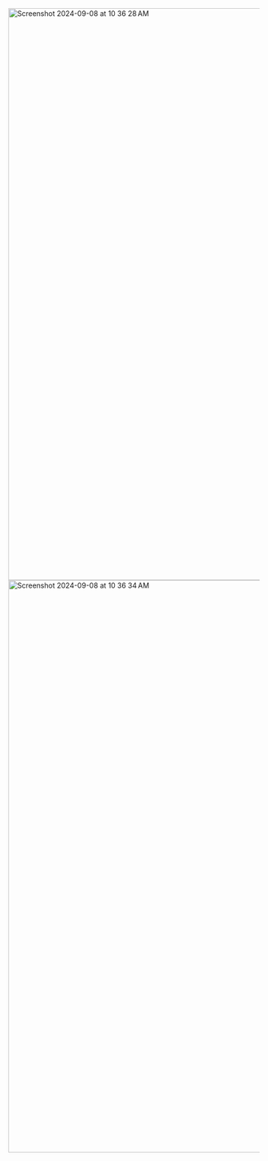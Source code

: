 <img width="1146" alt="Screenshot 2024-09-08 at 10 36 28 AM" src="https://github.com/user-attachments/assets/7fb39daf-4169-44d5-b79f-f40c4eb29dd6">
<img width="1147" alt="Screenshot 2024-09-08 at 10 36 34 AM" src="https://github.com/user-attachments/assets/10b1b4b3-0055-469b-b69f-497c0526a5fb">
